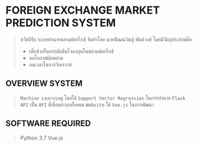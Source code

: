 # FOREIGN EXCHANGE MARKET PREDICTION SYSTEM

> สวัสดีรับ ระบบทำนายตลาดฟอเร็กซ์ จัดทำโดย นายปัณณวิชญ์ พันธ์วงศ์
> โดยมีวัตถุประสงค์คือ
> - เพื่อช่วยในการตัดสินใจลงทุนในตลาดฟอเร็กซ์
> - ลดโอกาสผิดพลาด
> - ลดเวลาในการวิเคราะห์

## OVERVIEW SYSTEM
> `Machine Learning` โดยใช้ `Support Vector Regression` ในการทำนาย
> `Flask API` เป็น `API` ที่เชื่อมระบบทั้งหมด
> `Website` ใช้ `Vue.js` ในการพัฒนา


## SOFTWARE REQUIRED
> Python 3.7
> Vue.js
